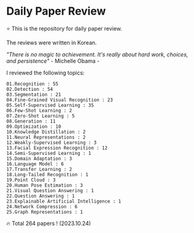 # Daily Paper Review

⭐ This is the repository for daily paper review.

The reviews were written in Korean.

*"There is no magic to achievement. It's really about hard work, choices, and persistence"* - Michelle Obama -

I reviewed the following topics:

    01.Recognition : 55
    02.Detection : 54
    03.Segmentation : 21
    04.Fine-Grained Visual Recognition : 23
    05.Self-Supervised Learning : 35
    06.Few-Shot Learning : 2
    07.Zero-Shot Learning : 5
    08.Generation : 11
    09.Optimization : 10
    10.Knowledge Distillation : 2
    11.Neural Representations : 2
    12.Weakly-Supervised Learning : 3
    13.Facial Expression Recognition : 12
    14.Semi-Supervised Learning : 1
    15.Domain Adaptation : 3
    16.Language Model : 6
    17.Transfer Learning : 2
    18.Long-Tailed Recognition : 1
    19.Point Cloud : 3
    20.Human Pose Estimation : 3
    21.Visual Question Answering : 1
    22.Question Answering : 1
    23.Explainable Artificial Intelligence : 1
    24.Network Compression : 6
    25.Graph Representations : 1

🔥 Total 264 papers ! (2023.10.24)